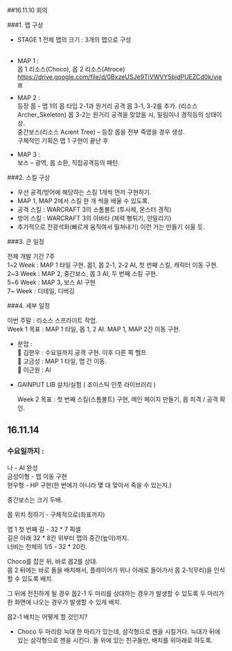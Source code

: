 ##16.11.10 회의

###1.	맵 구상 <br>

  -	STAGE 1 전체 맵의 크기 : 3개의 맵으로 구성 <br> <br>
  -	MAP 1 : <br>
    몹 1 리소스(Choco), 몹 2 리소스(Atroce) <br>
    https://drive.google.com/file/d/0BxzeUSJe9TjVWVY5bjdPUEZCd0k/view <br>

  -	MAP 2 : <br>
    등장 몹 - 맵 1의 몹 타입 2-1과 원거리 공격 몹 3-1, 3-2를 추가. (리소스 Archer_Skeleton) 몹 3-2는 원거리 공격을 맞았을 시, 밀림이나 경직등의 상태이상. <br>
    중간보스(리소스 Acient Tree) – 등장 몹을 전부 죽였을 경우 생성. <br>
    구체적인 기획은 맵 1 구현이 끝난 후 <br> 

  -	MAP 3 : <br>
    보스 – 광역, 몹 소환, 직접공격등의 패턴. <br>

###2.	스킬 구상  <br>

  -	우선 공격/방어에 해당하는 스킬 1개씩 먼저 구현하기.
  -	MAP 1, MAP 2에서 스킬 한 개 씩을 배울 수 있도록.
  -	공격 스킬 : WARCRAFT 3의 스톰볼트 (투사체, 몬스터 경직)
  -	방어 스킬 : WARCRAFT 3의 아바타 (체력 뻥튀기, 안밀리기)
  -	추가적으로 전광석화(빠르게 움직여서 밀쳐내기) 이런 거는 만들기 쉬울 듯.

###3.	큰 일정 <br>

  전체 개발 기간 7주 <br>
  1~2 Week : MAP 1 타일 구현. 몹1, 몹 2-1, 2-2 AI, 첫 번째 스킬, 캐릭터 이동 구현. <br>
  2~3 Week : MAP 2, 중간보스, 몹 3 AI, 두 번째 스킬 구현. <br>
  5~6 Week : MAP 3, 보스 AI 구현 <br>
  7~ Week : 디테일, 디버깅 <br>

###4.	세부 일정 <br>

  이번 주말 : 리소스 스프라이트 작업. <br>
  Week 1 목표 : MAP 1 타일, 몹 1, 2 AI. MAP 1, MAP 2간 이동 구현. <br>

  -	분업 : <br>
  	김현우 : 수요일까지 공격 구현. 이후 다른 쪽 헬프 <br>
  	고금성 : MAP 1 타일, 맵 간 이동. <br>
  	이근원 : AI <br>
  + GAINPUT LIB 설치/실험 ( 조이스틱 인풋 라이브러리 ) <br>

	Week 2 목표 : 첫 번째 스킬(스톰볼트) 구현, 메인 페이지 만들기, 몹 피격 / 공격 확인.


## 16.11.14

### 수요일까지 :<br>
 나 - AI 완성<br>
 금성이형 - 맵 이동 구현<br>
 현우형 - HP 구현(한 번에가 아니라 몇 대 맞아서 죽을 수 있는지.)<br>


 중간보스는 크기 두배. <br>

 몹 위치 정하기 - 구체적으로(좌표까지)<br>

 맵 1 첫 번째 길 - 32 * 7 픽셀<br>
 길은 아래 32 * 8칸 위부터 맵의 중간(높이)까지.<br>
 너비는 전체의 1/5 - 32 * 20칸.<br>
 
 Choco를 잡은 뒤, 바로 몹2를 상대.<br>
 몹 2 뒤에는 바로 돌을 배치해서, 플레이어가 위나 아래로 돌아가서 몹 2-1(무리)을 인식할 수 있도록 배치.<br>

 그 뒤에 전진하게 될 경우 몹2-1 두 마리를 상대하는 경우가 발생할 수 있도록 두 마리가 한 화면에 나오는 경우가 발생할 수 있게 배치.<br>


 몹2-1 배치는 어떻게 할 것인지?<br>
 - Choco 두 마리랑 늑대 한 마리가 있는데, 삼각형으로 젠을 시킬거다. 늑대가 뒤에 있는 삼각형으로 젠을 시킨다.  돌 위에 있는 친구들만, 배치를 위아래로 하도록.<br>

